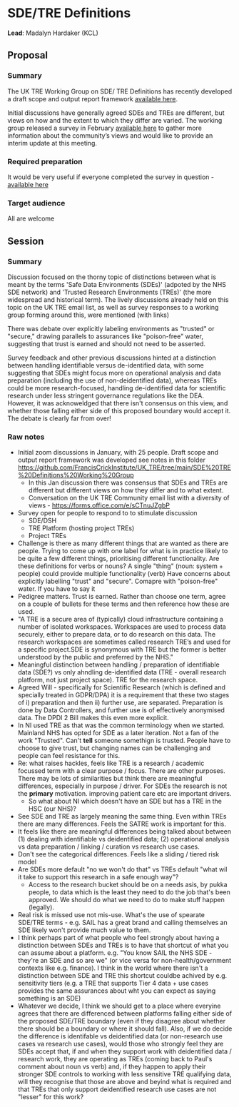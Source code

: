 # SDE/TRE Definitions

**Lead**: Madalyn Hardaker (KCL)

## Proposal

### Summary

The UK TRE Working Group on SDE/ TRE Definitions has recently developed a draft scope and output report framework [available here](https://github.com/FrancisCrickInstitute/UK_TRE/tree/main/SDE%20TRE%20Definitions%20Working%20Group).

Initial discussions have generally agreed SDEs and TREs are different, but views on how and the extent to which they differ are varied. The working group released a survey in February [available here](https://forms.office.com/pages/responsepage.aspx?id=B3jtTq3rWkGnqZFwlH9OrugHht_C0ZhBkdNS6wqs4JxUMkRWNldaMTFFUVIwTUEyMVBaRzhBT0UzNC4u) to gather more information about the community’s views and would like to provide an interim update at this meeting.

### Required preparation

It would be very useful if everyone completed the survey in question - [available here](https://forms.office.com/pages/responsepage.aspx?id=B3jtTq3rWkGnqZFwlH9OrugHht_C0ZhBkdNS6wqs4JxUMkRWNldaMTFFUVIwTUEyMVBaRzhBT0UzNC4u)

### Target audience

All are welcome

## Session

### Summary

Discussion focused on the thorny topic of distinctions between what is meant by the terms 'Safe Data Environments (SDEs)' (adpoted by the NHS SDE network) and 'Trusted Research Environments (TREs)' (the more widespread and historical term). The lively discussions already held on this topic on the UK TRE email list, as well as survey responses to a working group forming around this, were mentioned (with links)

There was debate over explicitly labeling environments as "trusted" or "secure," drawing parallels to assurances like "poison-free" water, suggesting that trust is earned and should not need to be asserted.

Survey feedback and other previous discussions hinted at a distinction between handling identifiable versus de-identified data, with some suggesting that SDEs might focus more on operational analysis and data preparation (including the use of non-deidentified data), whereas TREs could be more research-focused,  handling de-identified data for scientific research under less stringent governance regulations like the DEA. However, it was acknoweldged that there isn't consensus on this view, and whether those falling either side of this proposed boundary would accept it. The debate is clearly far from over!

### Raw notes

- Initial zoom discussions in January, with 25 people. Draft scope and output report framework was developed see notes in this folder https://github.com/FrancisCrickInstitute/UK_TRE/tree/main/SDE%20TRE%20Definitions%20Working%20Group 
    - In this Jan discussion there was consensus that SDEs and TREs are different but different views on how they differ and to what extent.
    - Conversation on the UK TRE Community email list with a diversity of views - https://forms.office.com/e/sCTnuJZgbP
- Survey open for people to respond to to stimulate discussion
    - SDE/DSH
    - TRE Platform (hosting project TREs)
    - Project TREs
- Challenge is there as many different things that are wanted as there are people. Trying to come up with one label for what is in practice likely to be quite a few different things, prioritising different functionality.
  Are these definitions for verbs or nouns? A single "thing" (noun: system + people) could provide multiple functionality (verb)
  Have concerns about explicitly labelling "trust" and "secure". Comapre with "poison-free" water. If you have to say it 
- Pedigree matters. Trust is earned.  Rather than choose one term, agree on a couple of bullets for these terms and then reference how these are used.
-  "A TRE is a secure area of (typically) cloud infrastructure containing a number of isolated workspaces. Workspaces are used to process data securely, either to prepare data, or to do research on this data. The research workspaces are sometimes called research TRE’s and used for a specific project.SDE is synonymous with TRE but the former is better understood by the public and preferred by the NHS."
- Meaningful distinction between handling / preparation of identifiable data (SDE?) vs only ahndling de-identified data (TRE - overall research platform, not just project space). TRE for the research space. 
- Agreed Will - specifically for Scientific Research (which is defined and specially treated in GDPR/DPA) it is a requirement that these two stages of i) preparation and then ii) further use, are separated.  Preparation is done by Data Controllers, and further use is of effectively anonymised data.  The DPDI 2 Bill makes this even more explicit.
- In NI used TRE as that was the common terminology when we started. Mainland NHS has opted for SDE as a later iteration.
  Not a fan of the work "Trusted". Can't **tell** someone somethign is trusted. People have to choose to give trust, but changing names can be challenging and people can feel resistance for this.
- Re: what raises hackles, feels like TRE is a research / academic focussed term with a clear purpose / focus. There are other purposes. There may be lots of similarities but think there are meaningful differences, especially in purpose / driver. For SDEs the research is not the **primary** motivation. improving patient care etc are important drivers.
  - So what about NI which doesn't have an SDE but has a TRE in the HSC (our NHS)? 
- See SDE and TRE as largely meaning the same thing. Even within TREs there are many differences. Feels the SATRE work is important for this.
- It feels like there are meaningful differences being talked about between (1) dealing with identifiable vs deidentified data; (2) operational analysis vs data preparation / linking / curation vs research use cases. 
- Don't see the categorical differences. Feels like a sliding / tiered risk model
- Are SDEs more default "no we won't do that" vs TREs default "what wil it take to support this research in a safe enough way"?
  - Access to the research bucket should be on a needs asis, by pukka people, to data which is the least they need to do the job that's been approved.
  We should do what we need to do to make stuff happen (legally).
- Real risk is missed use not mis-use.
   What's the use of spearate SDE/TRE terms - e.g. SAIL has a great brand and calling themselves an SDE likely won't provide much value to them.
- I think perhaps part of what people who feel strongly about having a distinction between SDEs and TREs is to have that shortcut of what you can assume about a platform. e.g. "You know SAIL the NHS SDE - they're an SDE and so are we" (or vice versa for non-health/government contexts like e.g. finance). I think in the world where there isn't a distinction between SDE and TRE this shortcut couldbe achived by e.g. sensitivity tiers (e.g. a TRE that supports Tier 4 data + use cases provides the same assurances about wht you can expect as saying something is an SDE)
- Whatever we decide, I think we should get to a place where everyine agrees that there are differenced between platforms falling either side of the proposed SDE/TRE boundary (even if they disagree about whether there should be a boundary or where it should fall). Also, if we do decide the difference is identifable vs deidentified data (or non-research use cases va research use cases), would those who strongly feel they are SDEs accept that, if and when they support work with deidentified data / research work, they are operating as TREs (coming back to Paul's comment about noun vs verb) and, if they happen to apply their stronger SDE controls to working with less sensitive TRE qualifying data, will they recognise that those are above and beyind what is required and that TREs that only support deidentified research use cases are not "lesser" for this work?